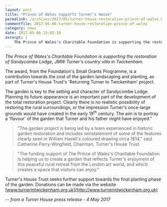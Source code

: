 ```yaml
---
layout: post
title: "Prince of Wales supports Turner's House"
permalink: /archives/2017/05/turner-house-restoration-prince-of-wales.html
commentfile: 2017-05-06-turner-house-restoration-prince-of-wales
category: news
date: 2017-05-06 15:02:10
excerpt: |
    The Prince of Wales's Charitable Foundation is supporting the restoration of Sandycombe Lodge, JMW Turner's country villa in Twickenham.
---
```

*The Prince of Wales's Charitable Foundation is supporting the restoration of Sandycombe Lodge, JMW Turner's country villa in Twickenham.*

The award, from the Foundation's Small Grants Programme, is a contribution towards the cost of the garden landscaping and planting, as part of Turner's House Trust's 'Returning Turner to Twickenham' project.

The garden is key to the setting and character of Sandycombe Lodge. Planning its future appearance is an important part of the development of the total restoration project. Clearly there is no realistic possibility of restoring the rural surroundings, or the impression Turner's once-large grounds would have created in the early 19<sup>th</sup> century.  The aim is to portray a 'flavour' of the garden that Turner and his father might have enjoyed."

> "The garden project is being led by a team experienced in historic garden restoration and includes reinstatement of some of the features clearly seen in William Havell's coloured drawing circa 1814," said Catherine Parry-Wingfield, Chairman, Turner's House Trust.

> "The funding support of The Prince of Wales's Charitable Foundation is helping us to create a garden that reflects Turner's enjoyment of this peaceful rural retreat from the London art world, and which creates a space that visitors can enjoy."


Turner's House Trust seeks further support towards the final planting phase of the garden. Donations can be made via the website [www.turnerintwickenham.org.uk](http://www.turnerintwickenham.org.uk)

<cite>-- from a Turner House press release - 4 May 2017</cite>
